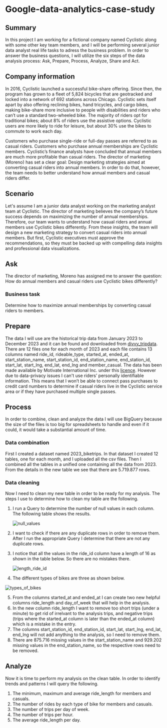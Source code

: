 # Google-data-analytics-case-study
## Summary
In this project I am working for a fictional company named Cyclistic along with some other key team members, and I will be performing several junior data analyst real life tasks to adress the business problem.
In order to answer the business questions, I will utilize the six steps of the data analysis process: Ask, Prepare, Process, Analyze, Share and Act.
## Company information
In 2016, Cyclistic launched a successful bike-share offering. Since then, the program has grown to a fleet of 5,824 bicycles that are geotracked and locked into a network of 692 stations across Chicago. 
Cyclistic sets itself apart by also offering reclining bikes, hand tricycles, and cargo bikes, making bike-share more inclusive to people with disabilities and riders who can’t use a standard two-wheeled bike. The majority of riders opt for traditional bikes; about 8% of riders use the assistive options. Cyclistic users are more likely to ride for leisure, but about 30% use the bikes to commute to work each day.

Customers who purchase single-ride or full-day passes are referred to as casual riders. Customers who purchase annual memberships are Cyclistic members. Cyclistic’s finance analysts have concluded that annual members are much more profitable than casual riders. The director of marketing (Moreno) has set a clear goal: Design marketing strategies aimed at converting casual riders into annual members. In order to do that, however, the team needs to better understand how annual members and casual riders differ.

## Scenario
Let's assume I am a junior data analyst working on the marketing analyst team at Cyclistic. The director of marketing believes the company’s future success depends on maximizing the number of annual memberships. Therefore, our team wants to understand how casual riders and annual members use Cyclistic bikes differently. From these insights, the team will design a new marketing strategy to convert casual riders into annual members. But first, Cyclistic executives must approve the recommendations, so they must be backed up with compelling data insights and professional data visualizations.

## Ask
The director of marketing, Moreno has assigned me to answer the question: How do annual members and casual riders use Cyclistic bikes differently?
### Business task
Determine how to maximize annual memberships by converting casual riders to members. 

## Prepare
The data I will use are the historical trip data from January 2023 to December 2023 and it can be found and downloaded from [divvy_tripdata](https://divvy-tripdata.s3.amazonaws.com/index.html).
There are 12 files one for each month of 2023 and each file contains 13 columns named ride_id, rideable_type, started_at, ended_at, start_station_name, start_station_id, end_station_name, end_station_id, start_lat, start_lng, end_lat, end_lng and member_casual.
The data has been made available by Motivate International Inc. under this [licence](https://divvybikes.com/data-license-agreement). However due to data-privacy issues I can't use riders’ personally identifiable information. This means that I won’t be able to connect pass purchases to credit card numbers to determine if casual riders live in the Cyclistic service area or if they have purchased multiple single passes.

## Process
In order to combine, clean and analyze the data I will use BigQuery because the size of the files is too big for spreadsheets to handle and even if it could, it would take a substantial amount of time.
### Data combination
First I created a dataset named 2023_biketrips. In that dataset I created 12 tables, one for each month, and I uploaded all the csv files. Then I combined all the tables in a unified one containing all the data from 2023. From the details in the new table we see that there are 5.719.877 rows.
### Data cleaning
Now I need to clean my new table in order to be ready for my analysis. The steps I use to determine how to clean my table are the following.
1. I run a Query to determine the number of null values in each column. The following table shows the results.
   
   ![null_values](https://github.com/user-attachments/assets/180c8d26-750c-4cd9-8f19-14fd5b8f2656)
2. I want to check if there are any duplicate rows in order to remove them. After I run the appropriate Query I determine that there are not any duplicate rows.
3. I notice that all the values in the ride_id column have a length of 16 as shown in the table below. So there are no mistakes there.

   ![length_ride_id](https://github.com/user-attachments/assets/92b28384-f90b-40de-adfd-5633edb4d4c1)
4. The different types of bikes are three as shown below.

  ![types_of_bikes](https://github.com/user-attachments/assets/38e77784-7d0b-4832-8163-c8ea90759cc0)
  
5. From the columns started_at and ended_at I can create two new helpful columns ride_length and day_of_week that will help in the analysis.
6. In the new column ride_length I want to remove too short trips (under a minute) to get rid of irrelvant to the analysis trips, and negative trips (trips where the started_at column is later than the ended_at column) which is a mistake in the entry.
7. The columns start_station_id, end_station_id, start_lat, start_lng, end_lat, end_lng will not add anything to the analysis, so I need to remove them.
8. There are 875.716 missing values in the start_station_name and 929.202 missing values in the end_station_name, so the respective rows need to be removed.

## Analyze
Now it is time to perform my analysis on the clean table. In order to identify trends and patterns I will query the following.
1. The minimum, maximum and average ride_length for members and casuals.
2. The number of rides by each type of bike for members and casuals.
3. The number of trips per day of week.
4. The number of trips per hour.
5. The average ride_length per day.
